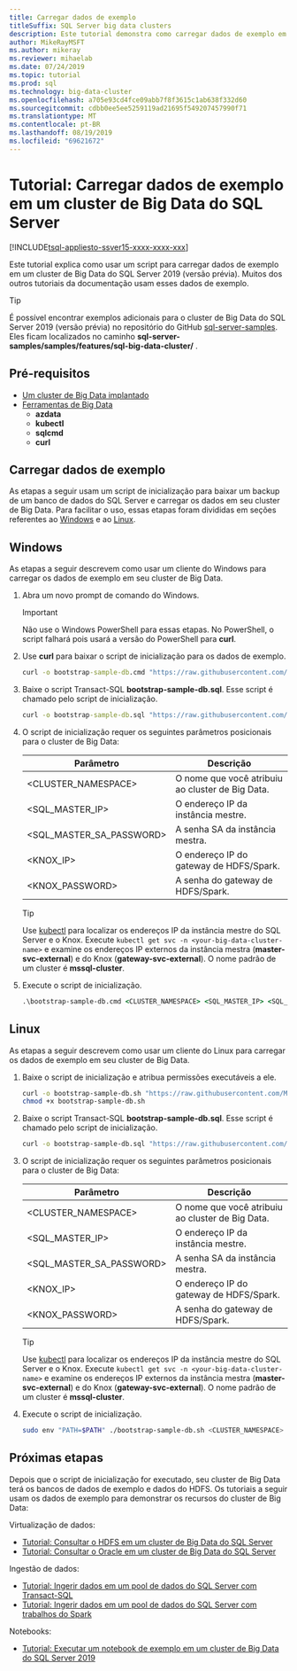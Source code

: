 ```yaml
---
title: Carregar dados de exemplo
titleSuffix: SQL Server big data clusters
description: Este tutorial demonstra como carregar dados de exemplo em um cluster de Big Data do SQL Server. Os dados de exemplo incluem dados relacionais na instância mestre do SQL Server. Eles também incluem dados do HDFS no pool de armazenamento. Esses dados dão suporte a outros tutoriais nesta seção.
author: MikeRayMSFT
ms.author: mikeray
ms.reviewer: mihaelab
ms.date: 07/24/2019
ms.topic: tutorial
ms.prod: sql
ms.technology: big-data-cluster
ms.openlocfilehash: a705e93cd4fce09abb7f8f3615c1ab638f332d60
ms.sourcegitcommit: cdbb0ee5ee5259119ad21695f549207457990f71
ms.translationtype: MT
ms.contentlocale: pt-BR
ms.lasthandoff: 08/19/2019
ms.locfileid: "69621672"
---
```

# <a name="tutorial-load-sample-data-into-a-sql-server-big-data-cluster"></a>Tutorial: Carregar dados de exemplo em um cluster de Big Data do SQL Server

[!INCLUDE[tsql-appliesto-ssver15-xxxx-xxxx-xxx](../includes/tsql-appliesto-ssver15-xxxx-xxxx-xxx.md)]

Este tutorial explica como usar um script para carregar dados de exemplo em um cluster de Big Data do SQL Server 2019 (versão prévia). Muitos dos outros tutoriais da documentação usam esses dados de exemplo.

> [!TIP]
> É possível encontrar exemplos adicionais para o cluster de Big Data do SQL Server 2019 (versão prévia) no repositório do GitHub [sql-server-samples](https://github.com/Microsoft/sql-server-samples/tree/master/samples/features/sql-big-data-cluster). Eles ficam localizados no caminho **sql-server-samples/samples/features/sql-big-data-cluster/** .

## <a name="prerequisites"></a>Pré-requisitos

- [Um cluster de Big Data implantado](deployment-guidance.md)
- [Ferramentas de Big Data](deploy-big-data-tools.md)
   - **azdata**
   - **kubectl**
   - **sqlcmd**
   - **curl**
 
## <a id="sampledata"></a> Carregar dados de exemplo

As etapas a seguir usam um script de inicialização para baixar um backup de um banco de dados do SQL Server e carregar os dados em seu cluster de Big Data. Para facilitar o uso, essas etapas foram divididas em seções referentes ao [Windows](#windows) e ao [Linux](#linux).

## <a id="windows"></a> Windows

As etapas a seguir descrevem como usar um cliente do Windows para carregar os dados de exemplo em seu cluster de Big Data.

1. Abra um novo prompt de comando do Windows.

   > [!IMPORTANT]
   > Não use o Windows PowerShell para essas etapas. No PowerShell, o script falhará pois usará a versão do PowerShell para **curl**.

1. Use **curl** para baixar o script de inicialização para os dados de exemplo.

   ```cmd
   curl -o bootstrap-sample-db.cmd "https://raw.githubusercontent.com/Microsoft/sql-server-samples/master/samples/features/sql-big-data-cluster/bootstrap-sample-db.cmd"
   ```

1. Baixe o script Transact-SQL **bootstrap-sample-db.sql**. Esse script é chamado pelo script de inicialização.

   ```cmd
   curl -o bootstrap-sample-db.sql "https://raw.githubusercontent.com/Microsoft/sql-server-samples/master/samples/features/sql-big-data-cluster/bootstrap-sample-db.sql"
   ```

1. O script de inicialização requer os seguintes parâmetros posicionais para o cluster de Big Data:

   | Parâmetro | Descrição |
   |---|---|
   | <CLUSTER_NAMESPACE> | O nome que você atribuiu ao cluster de Big Data. |
   | <SQL_MASTER_IP> | O endereço IP da instância mestre. |
   | <SQL_MASTER_SA_PASSWORD> | A senha SA da instância mestra. |
   | <KNOX_IP> | O endereço IP do gateway de HDFS/Spark. |
   | <KNOX_PASSWORD> | A senha do gateway de HDFS/Spark. |

   > [!TIP]
   > Use [kubectl](cluster-troubleshooting-commands.md) para localizar os endereços IP da instância mestre do SQL Server e o Knox. Execute `kubectl get svc -n <your-big-data-cluster-name>` e examine os endereços IP externos da instância mestra (**master-svc-external**) e do Knox (**gateway-svc-external**). O nome padrão de um cluster é **mssql-cluster**.

1. Execute o script de inicialização.

   ```cmd
   .\bootstrap-sample-db.cmd <CLUSTER_NAMESPACE> <SQL_MASTER_IP> <SQL_MASTER_SA_PASSWORD> <KNOX_IP> <KNOX_PASSWORD>
   ```

## <a id="linux"></a> Linux

As etapas a seguir descrevem como usar um cliente do Linux para carregar os dados de exemplo em seu cluster de Big Data.

1. Baixe o script de inicialização e atribua permissões executáveis a ele.

   ```bash
   curl -o bootstrap-sample-db.sh "https://raw.githubusercontent.com/Microsoft/sql-server-samples/master/samples/features/sql-big-data-cluster/bootstrap-sample-db.sh"
   chmod +x bootstrap-sample-db.sh
   ```

1. Baixe o script Transact-SQL **bootstrap-sample-db.sql**. Esse script é chamado pelo script de inicialização.

   ```bash
   curl -o bootstrap-sample-db.sql "https://raw.githubusercontent.com/Microsoft/sql-server-samples/master/samples/features/sql-big-data-cluster/bootstrap-sample-db.sql"
   ```

1. O script de inicialização requer os seguintes parâmetros posicionais para o cluster de Big Data:

   | Parâmetro | Descrição |
   |---|---|
   | <CLUSTER_NAMESPACE> | O nome que você atribuiu ao cluster de Big Data. |
   | <SQL_MASTER_IP> | O endereço IP da instância mestre. |
   | <SQL_MASTER_SA_PASSWORD> | A senha SA da instância mestra. |
   | <KNOX_IP> | O endereço IP do gateway de HDFS/Spark. |
   | <KNOX_PASSWORD> | A senha do gateway de HDFS/Spark. |

   > [!TIP]
   > Use [kubectl](cluster-troubleshooting-commands.md) para localizar os endereços IP da instância mestre do SQL Server e o Knox. Execute `kubectl get svc -n <your-big-data-cluster-name>` e examine os endereços IP externos da instância mestra (**master-svc-external**) e do Knox (**gateway-svc-external**). O nome padrão de um cluster é **mssql-cluster**.

1. Execute o script de inicialização.

   ```bash
   sudo env "PATH=$PATH" ./bootstrap-sample-db.sh <CLUSTER_NAMESPACE> <SQL_MASTER_IP> <SQL_MASTER_SA_PASSWORD> <KNOX_IP> <KNOX_PASSWORD>
   ```

## <a name="next-steps"></a>Próximas etapas

Depois que o script de inicialização for executado, seu cluster de Big Data terá os bancos de dados de exemplo e dados do HDFS. Os tutoriais a seguir usam os dados de exemplo para demonstrar os recursos do cluster de Big Data:

Virtualização de dados:

- [Tutorial: Consultar o HDFS em um cluster de Big Data do SQL Server](tutorial-query-hdfs-storage-pool.md)
- [Tutorial: Consultar o Oracle em um cluster de Big Data do SQL Server](tutorial-query-oracle.md)

Ingestão de dados:

- [Tutorial: Ingerir dados em um pool de dados do SQL Server com Transact-SQL](tutorial-data-pool-ingest-sql.md)
- [Tutorial: Ingerir dados em um pool de dados do SQL Server com trabalhos do Spark](tutorial-data-pool-ingest-spark.md)

Notebooks:

- [Tutorial: Executar um notebook de exemplo em um cluster de Big Data do SQL Server 2019](tutorial-notebook-spark.md)
